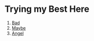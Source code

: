 # Trying my Best Here

1. [Bad](https://github.com/djdry/trying-my-best-here/raw/main/bad.m4a)
2. [Maybe](https://github.com/djdry/trying-my-best-here/raw/main/maybe.m4a)
3. [Angel](https://github.com/djdry/trying-my-best-here/raw/main/angel.m4a)
